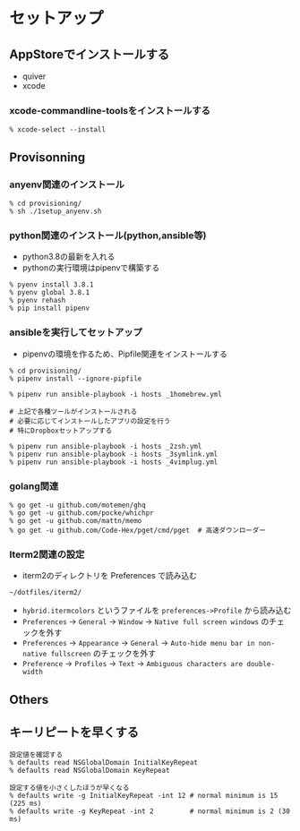 セットアップ
======

AppStoreでインストールする
------

- quiver
- xcode

### xcode-commandline-toolsをインストールする

```
% xcode-select --install
```


Provisonning
------

### anyenv関連のインストール

```
% cd provisioning/
% sh ./1setup_anyenv.sh
```

### python関連のインストール(python,ansible等)

- python3.8の最新を入れる
- pythonの実行環境はpipenvで構築する

```
% pyenv install 3.8.1
% pyenv global 3.8.1
% pyenv rehash
% pip install pipenv
```

### ansibleを実行してセットアップ

- pipenvの環境を作るため、Pipfile関連をインストールする

```
% cd provisioning/
% pipenv install --ignore-pipfile
```

```
% pipenv run ansible-playbook -i hosts _1homebrew.yml

# 上記で各種ツールがインストールされる
# 必要に応じてインストールしたアプリの設定を行う
# 特にDropboxセットアップする

% pipenv run ansible-playbook -i hosts _2zsh.yml
% pipenv run ansible-playbook -i hosts _3symlink.yml
% pipenv run ansible-playbook -i hosts _4vimplug.yml
```

### golang関連

```
% go get -u github.com/motemen/ghq
% go get -u github.com/pocke/whichpr
% go get -u github.com/mattn/memo
% go get -u github.com/Code-Hex/pget/cmd/pget  # 高速ダウンローダー
```

### Iterm2関連の設定

- iterm2のディレクトリを Preferences で読み込む

```
~/dotfiles/iterm2/
```

- `hybrid.itermcolors` というファイルを `preferences->Profile` から読み込む
- `Preferences` -> `General` -> `Window` -> `Native full screen windows` のチェックを外す
- `Preferences` -> `Appearance` -> `General` -> `Auto-hide menu bar in non-native fullscreen` のチェックを外す
- `Preference` -> `Profiles` -> `Text` -> `Ambiguous characters are double-width`


Others
------

## キーリピートを早くする

```
設定値を確認する
% defaults read NSGlobalDomain InitialKeyRepeat
% defaults read NSGlobalDomain KeyRepeat

設定する値を小さくしたほうが早くなる
% defaults write -g InitialKeyRepeat -int 12 # normal minimum is 15 (225 ms)
% defaults write -g KeyRepeat -int 2         # normal minimum is 2 (30 ms)
```


